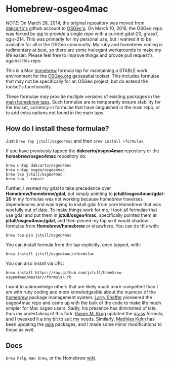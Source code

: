Homebrew-osgeo4mac
==================

_NOTE_: On March 28, 2014, the original repository was moved from [dakcarto's][dakcarto] github 
account to [OSGeo's][osgeo-github]. On March 10, 2016, the OSGeo repo was forked by [me][jctull]
to provide a single repo with a current gdal-20, grass7, qgis-214. This was primarily for
my personal use, but I wanted it to be available for all in the OSGeo community. My ruby 
and homebrew coding is rudimentary at best, so there are some inelegant workarounds to make
my life easier. Please feel free to improve things and provde pull request's against this
repo.

This is a Mac [homebrew][] formula tap for maintaining a STABLE work environment for the
[OSGeo.org][osgeo] geospatial toolset. This includes formulae that may not be specifically
for an OSGeo project, but do extend the toolset's functionality.

These formulae *may* provide multiple versions of existing packages in the
[main homebrew taps][taps]. Such formulae are to temporarily ensure stability for
the toolset, currency in formulae that have languished in the main repo, or to add
extra options not found in the main taps.

How do I install these formulae?
--------------------------------
Just `brew tap jctull/osgeo4mac` and then `brew install <formula>`.

If you have _previously_ tapped the **dakcarto/osgeo4mac** repository  or the
**homebrew/osgeo4mac** repository do:

```
brew untap dakcarto/osgeo4mac
brew untap osgeo/osgeo4mac
brew tap jctull/osgeo4mac
brew tap --repair
```

Further, I wanted my gdal to take precedence over **Homebrew/homebrew/gdal**, but
simply pointing to **jctull/osgeo4mac/gdal-20** in my formulae was not working
because homebrew traverses dependencies and was trying to install gdal from 
core Homebrew that was woefully out of date. To make things work for me, I took
all formulae that use gdal and put them in **jctull/osgeo4mac**, specifically
pointed them at **jctull/osgeo4mac/gdal**, and then pinned my tap so it would
shadow formulae from **Homebrew/homebrew** or elsewhere. You can do this with:

```
brew tap-pin jctull/osgeo4mac
```

You can install formula from the tap explicitly, once tapped, with:

```
brew install jctull/osgeo4mac/<formula>
```

You can also install via URL:

```
brew install https://raw.github.com/jctull/homebrew-osgeo4mac/master/<formula>.rb
```

I want to acknowledge others that are likely much more competent than I am with
ruby coding and more knowledgaeble about the nuances of the [homebrew][] package 
management system. [Larry Shaffer][dakcarto] pioneered the osgeo4mac repo and came up 
with the bulk of the code to make life much simpler for Mac osgeo users. Sadly, his 
presence has diminished of late, thus my undertaking of this fork. [Rainer M. Krug][rkrug]
updated the [grass][] formula, and I tweaked it a tiny bit to suit my needs. 
Similarly, [Matthias Kuhn][m-kuhn] has been updating the [qgis][] packages, and 
I made some minor modifications to those as well.

Docs
----
`brew help`, `man brew`, or the Homebrew [wiki][].

[homebrew]:http://brew.sh
[osgeo]:http://osgeo.org
[taps]:https://github.com/Homebrew/homebrew-versions
[wiki]:https://github.com/Homebrew/homebrew/wiki
[grass]:http://grass.osgeo.org
[qgis]:http://qgis.org
[dakcarto]:https://github.com/dakcarto
[jctull]:https://github.com/jctull
[m-kuhn]:https://github.com/m-kuhn
[rkrug]:https://github.com/rkrug
[osgeo-github]:https://github.com/OSGeo
